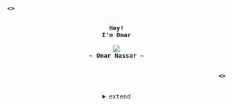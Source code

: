 <!-- Profile -->
<p align="left"><strong><samp> &lt;&gt; </samp></strong></p>
<p align="center">
  <samp><br>
    <b>
      Hey!<br>
      I'm Omar
    </b><br><br>
    <image src="https://readme-typing-svg.herokuapp.com?font=Iosevka&size=16&color=white&center=true&width=410&height=45&lines=Full+Stack+Developer."><br>
    <b>~ Omar Nassar ~</b><br>
  </samp><br>
</p>
<p align="right"><strong><samp> &lt;&gt; </samp></strong></p>

<br>

<details align="center">
<summary><samp>extend</samp></summary>

<!-- Github Stats -->
<p align="center">
  <samp>
    <details>
      <summary>Skills</summary><br/>
      <p>👨‍💻 TypeScript, JavaScript, HTML, PHP, Python, Solidity</p>
      <p>⚙️ React, Next.js, Laravel</p>
      <p>👁️ SCSS, CSS, Bootstrap, SHADCN/UI</p>
      <p>💽 MongoDB, Node.js, MySQL, Express</p>
      <p>💅🏻 Figma, Postman, RapidAPI, Netlify, Vercel, Hostinger</p><br/>
    </details>
    <details>
      <summary>My Profile Stats</summary><br/>
      <img alt="GitHub Stats" src="https://github-readme-stats.vercel.app/api?username=OmarNassar1127&show_icons=true&include_all_commits=true&count_private=true&hide=issues&hide_border=true&theme=nord"/><br/>
    </details>
    <details>
      <summary>My Most Used Languages</summary><br/>
      <img alt="Top Language" src="https://github-readme-stats.vercel.app/api/top-langs/?username=OmarNassar1127&layout=compact&hide_border=true&theme=nord"/><br/>
      <b>Note:</b> Top languages is only a metric of the languages my public code consists of and doesn't reflect experience or skill level.<br/>
    </details>
  </samp>
</p>

<!-- Additional Content -->
<p align="center">
  <samp>
    <details>
      <summary>AI Projects</summary><br/>
      <p>🧠 AI Chatbot trained on company information</p>
      <p>📝 AI bot for document interaction</p>
      <p>📊 Image Segmentation Model for high-accuracy results</p><br/>
    </details>
  </samp>
</p>

</details>
